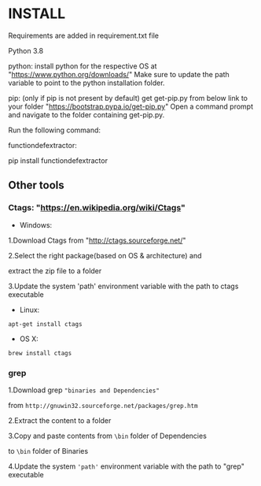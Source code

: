 # INSTALL

Requirements are added in requirement.txt file

Python 3.8

python: install python for the respective OS at
"https://www.python.org/downloads/" Make sure to update the
path variable to point to the python installation folder.

pip: (only if pip is not present by default) get get-pip.py
from below link to your folder "https://bootstrap.pypa.io/get-pip.py"
Open a command prompt and navigate to the folder containing get-pip.py.

Run the following command:

functiondefextractor:

pip install functiondefextractor

## Other tools

### Ctags: "https://en.wikipedia.org/wiki/Ctags"

- Windows:

1.Download Ctags from "http://ctags.sourceforge.net/"

2.Select the right package(based on OS & architecture) and

extract the zip file to a folder

3.Update the system 'path' environment variable with the path to ctags executable

- Linux:

`apt-get install ctags`

- OS X:

`brew install ctags`

### grep

1.Download grep `"binaries and Dependencies"`

from `http://gnuwin32.sourceforge.net/packages/grep.htm`

2.Extract the content to a folder

3.Copy and paste contents from `\bin` folder of Dependencies

to `\bin` folder of Binaries

4.Update the system `'path'` environment variable with the path to "grep" executable
